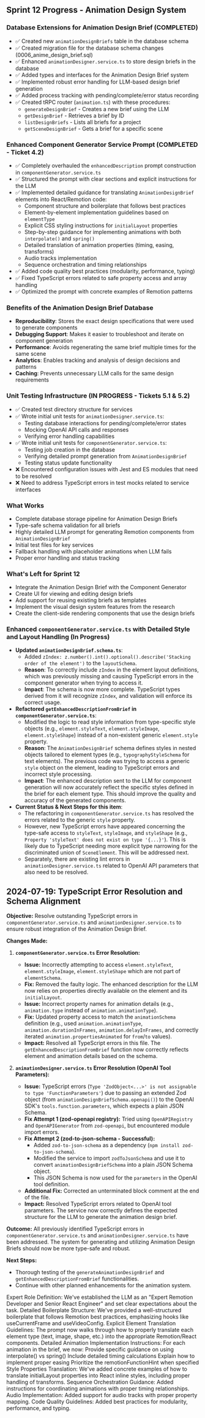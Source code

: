 ## Sprint 12 Progress - Animation Design System

### Database Extensions for Animation Design Brief (COMPLETED)
- ✅ Created new `animationDesignBriefs` table in the database schema
- ✅ Created migration file for the database schema changes (0006_anime_design_brief.sql)
- ✅ Enhanced `animationDesigner.service.ts` to store design briefs in the database
- ✅ Added types and interfaces for the Animation Design Brief system
- ✅ Implemented robust error handling for LLM-based design brief generation
- ✅ Added process tracking with pending/complete/error status recording
- ✅ Created tRPC router (`animation.ts`) with these procedures:
  - `generateDesignBrief` - Creates a new brief using the LLM
  - `getDesignBrief` - Retrieves a brief by ID
  - `listDesignBriefs` - Lists all briefs for a project
  - `getSceneDesignBrief` - Gets a brief for a specific scene

### Enhanced Component Generator Service Prompt (COMPLETED - Ticket 4.2)
- ✅ Completely overhauled the `enhancedDescription` prompt construction in `componentGenerator.service.ts`
- ✅ Structured the prompt with clear sections and explicit instructions for the LLM
- ✅ Implemented detailed guidance for translating `AnimationDesignBrief` elements into React/Remotion code:
  - Component structure and boilerplate that follows best practices
  - Element-by-element implementation guidelines based on `elementType`
  - Explicit CSS styling instructions for `initialLayout` properties
  - Step-by-step guidance for implementing animations with both `interpolate()` and `spring()`
  - Detailed translation of animation properties (timing, easing, transforms)
  - Audio tracks implementation
  - Sequence orchestration and timing relationships
- ✅ Added code quality best practices (modularity, performance, typing)
- ✅ Fixed TypeScript errors related to safe property access and array handling
- ✅ Optimized the prompt with concrete examples of Remotion patterns

### Benefits of the Animation Design Brief Database
- **Reproducibility**: Stores the exact design specifications that were used to generate components
- **Debugging Support**: Makes it easier to troubleshoot and iterate on component generation
- **Performance**: Avoids regenerating the same brief multiple times for the same scene
- **Analytics**: Enables tracking and analysis of design decisions and patterns
- **Caching**: Prevents unnecessary LLM calls for the same design requirements

### Unit Testing Infrastructure (IN PROGRESS - Tickets 5.1 & 5.2)
- ✅ Created test directory structure for services
- ✅ Wrote initial unit tests for `animationDesigner.service.ts`:
  - Testing database interactions for pending/complete/error states
  - Mocking OpenAI API calls and responses
  - Verifying error handling capabilities
- ✅ Wrote initial unit tests for `componentGenerator.service.ts`:
  - Testing job creation in the database
  - Verifying detailed prompt generation from `AnimationDesignBrief`
  - Testing status update functionality
- ❌ Encountered configuration issues with Jest and ES modules that need to be resolved
- ❌ Need to address TypeScript errors in test mocks related to service interfaces

### What Works
- Complete database storage pipeline for Animation Design Briefs
- Type-safe schema validation for all briefs
- Highly detailed LLM prompt for generating Remotion components from `AnimationDesignBrief`
- Initial test files for key services
- Fallback handling with placeholder animations when LLM fails
- Proper error handling and status tracking

### What's Left for Sprint 12
- Integrate the Animation Design Brief with the Component Generator
- Create UI for viewing and editing design briefs
- Add support for reusing existing briefs as templates
- Implement the visual design system features from the research
- Create the client-side rendering components that use the design briefs

### Enhanced `componentGenerator.service.ts` with Detailed Style and Layout Handling (In Progress)
- **Updated `animationDesignBrief.schema.ts`**:
    - Added `zIndex: z.number().int().optional().describe('Stacking order of the element')` to the `layoutSchema`.
    - **Reason**: To correctly include `zIndex` in the element layout definitions, which was previously missing and causing TypeScript errors in the component generator when trying to access it.
    - **Impact**: The schema is now more complete. TypeScript types derived from it will recognize `zIndex`, and validation will enforce its correct usage.
- **Refactored `getEnhancedDescriptionFromBrief` in `componentGenerator.service.ts`**:
    - Modified the logic to read style information from type-specific style objects (e.g., `element.styleText`, `element.styleImage`, `element.styleShape`) instead of a non-existent generic `element.style` property.
    - **Reason**: The `AnimationDesignBrief` schema defines styles in nested objects tailored to element types (e.g., `typographyStyleSchema` for text elements). The previous code was trying to access a generic `style` object on the element, leading to TypeScript errors and incorrect style processing.
    - **Impact**: The enhanced description sent to the LLM for component generation will now accurately reflect the specific styles defined in the brief for each element type. This should improve the quality and accuracy of the generated components.
- **Current Status & Next Steps for this item**:
    - The refactoring in `componentGenerator.service.ts` has resolved the errors related to the generic `style` property.
    - However, new TypeScript errors have appeared concerning the type-safe access to `styleText`, `styleImage`, and `styleShape` (e.g., `Property 'styleText' does not exist on type '{...}'`). This is likely due to TypeScript needing more explicit type narrowing for the discriminated union of `SceneElement`. This will be addressed next.
    - Separately, there are existing lint errors in `animationDesigner.service.ts` related to OpenAI API parameters that also need to be resolved.

## 2024-07-19: TypeScript Error Resolution and Schema Alignment

**Objective:** Resolve outstanding TypeScript errors in `componentGenerator.service.ts` and `animationDesigner.service.ts` to ensure robust integration of the Animation Design Brief.

**Changes Made:**

1.  **`componentGenerator.service.ts` Error Resolution:**
    *   **Issue:** Incorrectly attempting to access `element.styleText`, `element.styleImage`, `element.styleShape` which are not part of `elementSchema`.
    *   **Fix:** Removed the faulty logic. The enhanced description for the LLM now relies on properties directly available on the element and its `initialLayout`.
    *   **Issue:** Incorrect property names for animation details (e.g., `animation.type` instead of `animation.animationType`).
    *   **Fix:** Updated property access to match the `animationSchema` definition (e.g., used `animation.animationType`, `animation.durationInFrames`, `animation.delayInFrames`, and correctly iterated `animation.propertiesAnimated` for `from`/`to` values).
    *   **Impact:** Resolved all TypeScript errors in this file. The `getEnhancedDescriptionFromBrief` function now correctly reflects element and animation details based on the schema.

2.  **`animationDesigner.service.ts` Error Resolution (OpenAI Tool Parameters):**
    *   **Issue:** TypeScript errors (`Type 'ZodObject<...>' is not assignable to type 'FunctionParameters'`) due to passing an extended Zod object (from `animationDesignBriefSchema.openapi()`) to the OpenAI SDK's `tools.function.parameters`, which expects a plain JSON Schema.
    *   **Fix Attempt 1 (zod-openapi registry):** Tried using `OpenAPIRegistry` and `OpenAPIGenerator` from `zod-openapi`, but encountered module import errors.
    *   **Fix Attempt 2 (zod-to-json-schema - Successful):**
        *   Added `zod-to-json-schema` as a dependency (`npm install zod-to-json-schema`).
        *   Modified the service to import `zodToJsonSchema` and use it to convert `animationDesignBriefSchema` into a plain JSON Schema object.
        *   This JSON Schema is now used for the `parameters` in the OpenAI tool definition.
    *   **Additional Fix:** Corrected an unterminated block comment at the end of the file.
    *   **Impact:** Resolved TypeScript errors related to OpenAI tool parameters. The service now correctly defines the expected structure for the LLM to generate the animation design brief.

**Outcome:**
All previously identified TypeScript errors in `componentGenerator.service.ts` and `animationDesigner.service.ts` have been addressed. The system for generating and utilizing Animation Design Briefs should now be more type-safe and robust.

**Next Steps:**
*   Thorough testing of the `generateAnimationDesignBrief` and `getEnhancedDescriptionFromBrief` functionalities.
*   Continue with other planned enhancements for the animation system.



Expert Role Definition: We've established the LLM as an "Expert Remotion Developer and Senior React Engineer" and set clear expectations about the task.
Detailed Boilerplate Structure: We've provided a well-structured boilerplate that follows Remotion best practices, emphasizing hooks like useCurrentFrame and useVideoConfig.
Explicit Element Translation Guidelines: The prompt now walks through how to properly translate each element type (text, image, shape, etc.) into the appropriate Remotion/React components.
Detailed Animation Implementation Instructions: For each animation in the brief, we now:
Provide specific guidance on using interpolate() vs spring()
Include detailed timing calculations
Explain how to implement proper easing
Prioritize the remotionFunctionHint when specified
Style Properties Translation: We've added concrete examples of how to translate initialLayout properties into React inline styles, including proper handling of transforms.
Sequence Orchestration Guidance: Added instructions for coordinating animations with proper timing relationships.
Audio Implementation: Added support for audio tracks with proper property mapping.
Code Quality Guidelines: Added best practices for modularity, performance, and typing.